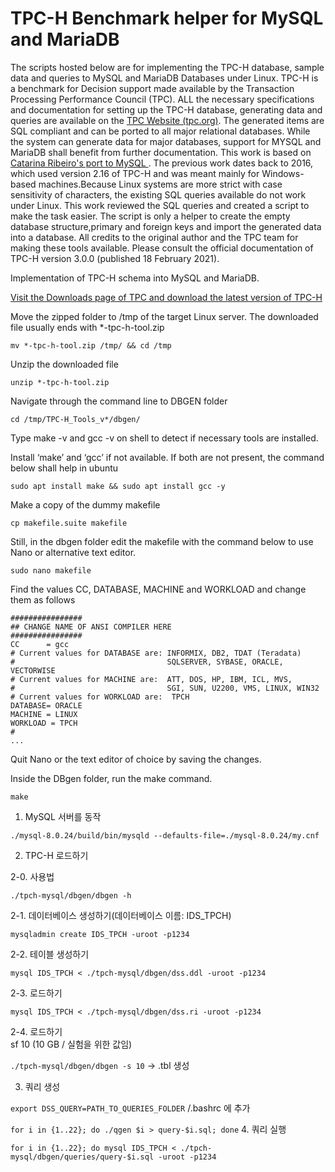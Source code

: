 # TPC-H Benchmark helper for MySQL and MariaDB


The scripts hosted below are for implementing the TPC-H database, sample data and queries to MySQL and MariaDB Databases under Linux.
TPC-H is a benchmark for Decision support made available by the Transaction Processing Performance Council (TPC). 
ALL the necessary specifications and documentation for setting up the TPC-H database, generating data and queries are available on the [TPC Website (tpc.org)](http://tpc.org/tpc_documents_current_versions/current_specifications5.asp).
The generated items are SQL compliant and can be ported to all major relational databases. While the system can generate data for major databases, support for MYSQL and MariaDB shall benefit from further documentation.
This work is based on [
Catarina Ribeiro's port to MySQL ](https://github.com/catarinaribeir0/queries-tpch-dbgen-mysql). The previous work dates back to 2016, which used version 2.16 of TPC-H and was meant mainly for Windows-based machines.Because Linux systems are more strict with case sensitivity of characters, the existing SQL queries available do not work under Linux.
This work reviewed the SQL queries and created a script to make the task easier. The script is only a helper to create the empty database structure,primary and foreign keys and import the generated data into a database.  All credits to the original author and the TPC team for making these tools available. Please consult the official documentation of TPC-H version 3.0.0 (published 18 February 2021).


Implementation of TPC-H schema into MySQL and MariaDB. 

[Visit the Downloads page of TPC and download the latest version of TPC-H](http://tpc.org/tpc_documents_current_versions/current_specifications5.asp)  

Move the zipped folder to /tmp of the target Linux server. The downloaded file usually ends with *-tpc-h-tool.zip
```
mv *-tpc-h-tool.zip /tmp/ && cd /tmp
``` 
Unzip the downloaded file

```
unzip *-tpc-h-tool.zip
``` 

Navigate through the command line to DBGEN folder  
```
cd /tmp/TPC-H_Tools_v*/dbgen/
```  

Type make -v and gcc -v on shell to detect if necessary tools are installed.

Install ‘make’ and ‘gcc’ if not available. If both are not present, the command below shall help in ubuntu
```
sudo apt install make && sudo apt install gcc -y
```  

Make a copy of the dummy makefile  
```
cp makefile.suite makefile
```  

Still, in the dbgen folder edit the makefile with the command below to use Nano or alternative text editor.
```
sudo nano makefile
```  
 
Find the values CC, DATABASE, MACHINE and WORKLOAD and change them as follows
```
################
## CHANGE NAME OF ANSI COMPILER HERE
################
CC      = gcc
# Current values for DATABASE are: INFORMIX, DB2, TDAT (Teradata)
#                                  SQLSERVER, SYBASE, ORACLE, VECTORWISE
# Current values for MACHINE are:  ATT, DOS, HP, IBM, ICL, MVS, 
#                                  SGI, SUN, U2200, VMS, LINUX, WIN32 
# Current values for WORKLOAD are:  TPCH
DATABASE= ORACLE
MACHINE = LINUX
WORKLOAD = TPCH
#
...
```  

Quit Nano or the text editor of choice by saving the changes.


Inside the DBgen folder, run the make command.  
```
make
```
  
1. MySQL 서버를 동작

`./mysql-8.0.24/build/bin/mysqld --defaults-file=./mysql-8.0.24/my.cnf`

2. TPC-H 로드하기

2-0. 사용법

```./tpch-mysql/dbgen/dbgen -h```

2-1. 데이터베이스 생성하기(데이터베이스 이름: IDS_TPCH)

```mysqladmin create IDS_TPCH -uroot -p1234```

2-2. 테이블 생성하기

```mysql IDS_TPCH < ./tpch-mysql/dbgen/dss.ddl -uroot -p1234```

2-3. 로드하기  

```mysql IDS_TPCH < ./tpch-mysql/dbgen/dss.ri -uroot -p1234```

2-4. 로드하기  
sf 10 (10 GB / 실험을 위한 값임)   

```./tpch-mysql/dbgen/dbgen -s 10```  -> .tbl 생성

3. 쿼리 생성 

` export DSS_QUERY=PATH_TO_QUERIES_FOLDER ` /.bashrc 에 추가 


```for i in {1..22}; do ./qgen $i > query-$i.sql; done```
4. 쿼리 실행 

```for i in {1..22}; do mysql IDS_TPCH < ./tpch-mysql/dbgen/queries/query-$i.sql -uroot -p1234```





